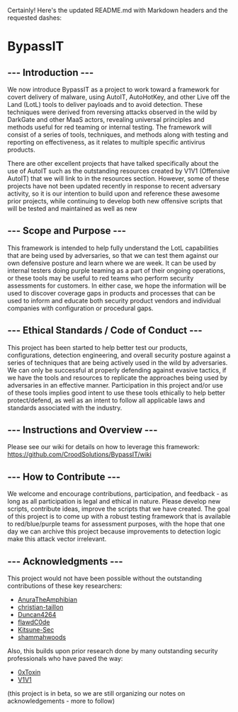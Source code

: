 Certainly! Here's the updated README.md with Markdown headers and the requested dashes:

# BypassIT

## --- Introduction ---

We now introduce BypassIT as a project to work toward a framework for covert delivery of malware, using AutoIT, AutoHotKey, and other Live off the Land (LotL) tools to deliver payloads and to avoid detection. These techniques were derived from reversing attacks observed in the wild by DarkGate and other MaaS actors, revealing universal principles and methods useful for red teaming or internal testing. The framework will consist of a series of tools, techniques, and methods along with testing and reporting on effectiveness, as it relates to multiple specific antivirus products.

There are other excellent projects that have talked specifically about the use of AutoIT such as the outstanding resources created by V1V1 (Offensive AutoIT) that we will link to in the resources section. However, some of these projects have not been updated recently in response to recent adversary activity, so it is our intention to build upon and reference these awesome prior projects, while continuing to develop both new offensive scripts that will be tested and maintained as well as new 

## --- Scope and Purpose ---

This framework is intended to help fully understand the LotL capabilities that are being used by adversaries, so that we can test them against our own defensive posture and learn where we are week. It can be used by internal testers doing purple teaming as a part of their ongoing operations, or these tools may be useful to red teams who perform security assessments for customers. In either case, we hope the information will be used to discover coverage gaps in products and processes that can be used to inform and educate both security product vendors and individual companies with configuration or procedural gaps.

## --- Ethical Standards / Code of Conduct ---

This project has been started to help better test our products, configurations, detection engineering, and overall security posture against a series of techniques that are being actively used in the wild by adversaries. We can only be successful at properly defending against evasive tactics, if we have the tools and resources to replicate the approaches being used by adversaries in an effective manner. Participation in this project and/or use of these tools implies good intent to use these tools ethically to help better protect/defend, as well as an intent to follow all applicable laws and standards associated with the industry.

## --- Instructions and Overview ---

Please see our wiki for details on how to leverage this framework: https://github.com/CroodSolutions/BypassIT/wiki

## --- How to Contribute ---

We welcome and encourage contributions, participation, and feedback - as long as all participation is legal and ethical in nature. Please develop new scripts, contribute ideas, improve the scripts that we have created. The goal of this project is to come up with a robust testing framework that is available to red/blue/purple teams for assessment purposes, with the hope that one day we can archive this project because improvements to detection logic make this attack vector irrelevant.

## --- Acknowledgments ---

This project would not have been possible without the outstanding contributions of these key researchers:

- [AnuraTheAmphibian](https://github.com/AnuraTheAmphibian)
- [christian-taillon](https://github.com/christian-taillon)
- [Duncan4264](https://github.com/Duncan4264)
- [flawdC0de](https://github.com/flawdC0de)
- [Kitsune-Sec](https://github.com/Kitsune-Sec)
- [shammahwoods](https://github.com/shammahwoods)

Also, this builds upon prior research done by many outstanding security professionals who have paved the way:

- [0xToxin](https://0xtoxin.github.io/threat%20breakdown/DarkGate-Camapign-Analysis/)
- [V1V1](https://github.com/V1V1/OffensiveAutoIt?tab=readme-ov-file#setting-up-a-dev-environment)

(this project is in beta, so we are still organizing our notes on acknowledgements - more to follow)